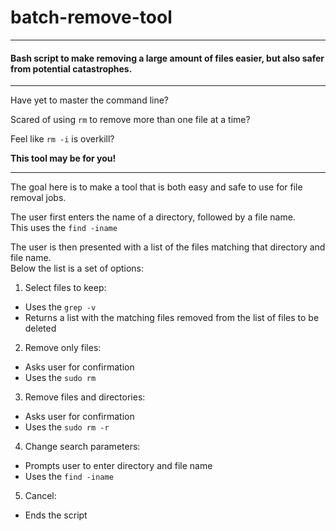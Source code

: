 # batch-remove-tool
---
#### Bash script to make removing a large amount of files easier, but also safer from potential catastrophes. 
---
Have yet to master the command line?    

Scared of using ```rm``` to remove more than one file at a time?  

Feel like ```rm -i``` is overkill?  

**This tool may be for you!**

---
The goal here is to make a tool that is both easy and safe to use for file removal jobs.  

The user first enters the name of a directory, followed by a file name.  
This uses the ```find -iname```  

The user is then presented with a list of the files matching that directory and file name.  
Below the list is a set of options:

1. Select files to keep:  
  * Uses the ```grep -v```
  * Returns a list with the matching files removed from the list of files to be deleted
2. Remove only files:
  * Asks user for confirmation
  * Uses the ```sudo rm```
3. Remove files and directories:
  * Asks user for confirmation
  * Uses the ```sudo rm -r```
4. Change search parameters:
  * Prompts user to enter directory and file name
  * Uses the ```find -iname```
5. Cancel:
  * Ends the script
  
